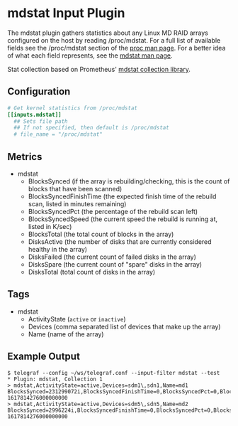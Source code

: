 # mdstat Input Plugin

The mdstat plugin gathers statistics about any Linux MD RAID arrays configured
on the host by reading /proc/mdstat. For a full list of available fields see
the /proc/mdstat section of the [proc man page][man-proc].  For a better idea
of what each field represents, see the [mdstat man page][man-mdstat].

Stat collection based on Prometheus' [mdstat collection library][prom-lib].

[man-proc]: http://man7.org/linux/man-pages/man5/proc.5.html

[man-mdstat]: https://raid.wiki.kernel.org/index.php/Mdstat

[prom-lib]: https://github.com/prometheus/procfs/blob/master/mdstat.go

## Configuration

```toml @sample.conf
# Get kernel statistics from /proc/mdstat
[[inputs.mdstat]]
  ## Sets file path
  ## If not specified, then default is /proc/mdstat
  # file_name = "/proc/mdstat"
```

## Metrics

- mdstat
  - BlocksSynced (if the array is rebuilding/checking, this is the count of
    blocks that have been scanned)
  - BlocksSyncedFinishTime (the expected finish time of the rebuild scan,
    listed in minutes remaining)
  - BlocksSyncedPct (the percentage of the rebuild scan left)
  - BlocksSyncedSpeed (the current speed the rebuild is running at, listed
    in K/sec)
  - BlocksTotal (the total count of blocks in the array)
  - DisksActive (the number of disks that are currently considered healthy
    in the array)
  - DisksFailed (the current count of failed disks in the array)
  - DisksSpare (the current count of "spare" disks in the array)
  - DisksTotal (total count of disks in the array)

## Tags

- mdstat
  - ActivityState (`active` or `inactive`)
  - Devices (comma separated list of devices that make up the array)
  - Name (name of the array)

## Example Output

```shell
$ telegraf --config ~/ws/telegraf.conf --input-filter mdstat --test
* Plugin: mdstat, Collection 1
> mdstat,ActivityState=active,Devices=sdm1\,sdn1,Name=md1 BlocksSynced=231299072i,BlocksSyncedFinishTime=0,BlocksSyncedPct=0,BlocksSyncedSpeed=0,BlocksTotal=231299072i,DisksActive=2i,DisksFailed=0i,DisksSpare=0i,DisksTotal=2i,DisksDown=0i 1617814276000000000
> mdstat,ActivityState=active,Devices=sdm5\,sdn5,Name=md2 BlocksSynced=2996224i,BlocksSyncedFinishTime=0,BlocksSyncedPct=0,BlocksSyncedSpeed=0,BlocksTotal=2996224i,DisksActive=2i,DisksFailed=0i,DisksSpare=0i,DisksTotal=2i,DisksDown=0i 1617814276000000000
```
